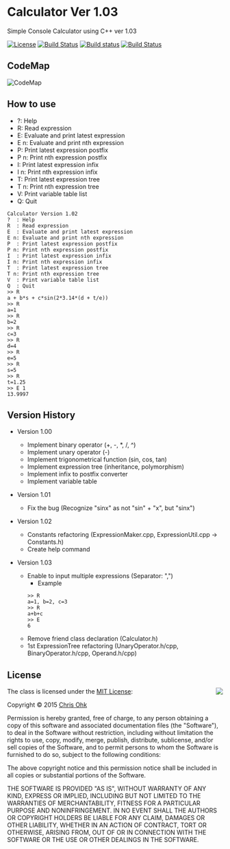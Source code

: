 # Calculator Ver 1.03

Simple Console Calculator using C++ ver 1.03

[![License](https://img.shields.io/badge/Licence-MIT-blue.svg)](https://github.com/utilForever/CubbyCalc/blob/master/LICENSE) [![Build Status](https://travis-ci.org/utilForever/CubbyCalc.svg?branch=master)](https://travis-ci.org/utilForever/CubbyCalc/branches) [![Build status](https://ci.appveyor.com/api/projects/status/github/utilForever/CubbyCalc?branch=master&svg=true)](https://ci.appveyor.com/project/utilForever/CubbyCalc/branch/master) [![Build Status](https://dev.azure.com/utilforever/CubbyCalc/_apis/build/status/utilForever.CubbyCalc)](https://dev.azure.com/utilforever/CubbyCalc/_build/latest?definitionId=2)

## CodeMap

![CodeMap](https://github.com/utilForever/Calculator/blob/master/CodeMap.png)

## How to use

- ?: Help
- R: Read expression
- E: Evaluate and print latest expression
- E n: Evaluate and print nth expression
- P: Print latest expression postfix
- P n: Print nth expression postfix
- I: Print latest expression infix
- I n: Print nth expression infix
- T: Print latest expression tree
- T n: Print nth expression tree
- V: Print variable table list
- Q: Quit 

```
Calculator Version 1.02
?  : Help
R  : Read expression
E  : Evaluate and print latest expression
E n: Evaluate and print nth expression
P  : Print latest expression postfix
P n: Print nth expression postfix
I  : Print latest expression infix
I n: Print nth expression infix
T  : Print latest expression tree
T n: Print nth expression tree
V  : Print variable table list
Q  : Quit
>> R
a + b*s + c*sin(2*3.14*(d + t/e))
>> R
a=1
>> R
b=2
>> R
c=3
>> R
d=4
>> R
e=5
>> R
s=5
>> R
t=1.25
>> E 1
13.9997
```

## Version History

- Version 1.00

    - Implement binary operator (+, -, *, /, ^)
    - Implement unary operator (-)
    - Implement trigonometrical function (sin, cos, tan)
    - Implement expression tree (inheritance, polymorphism)
    - Implement infix to postfix converter
    - Implement variable table

- Version 1.01

    - Fix the bug (Recognize "sinx" as not "sin" + "x", but "sinx")
    
- Version 1.02
    
    - Constants refactoring (ExpressionMaker.cpp, ExpressionUtil.cpp → Constants.h)
    - Create help command
    
- Version 1.03

    - Enable to input multiple expressions (Separator: ",")     
        - Example     
        ```
        >> R
        a=1, b=2, c=3
        >> R
        a+b+c
        >> E
        6
        ```      
    - Remove friend class declaration (Calculator.h)
    - 1st ExpressionTree refactoring (UnaryOperator.h/cpp, BinaryOperator.h/cpp, Operand.h/cpp)    

## License

<img align="right" src="http://opensource.org/trademarks/opensource/OSI-Approved-License-100x137.png">

The class is licensed under the [MIT License](http://opensource.org/licenses/MIT):

Copyright &copy; 2015 [Chris Ohk](http://www.github.com/utiLForever)

Permission is hereby granted, free of charge, to any person obtaining a copy of this software and associated documentation files (the "Software"), to deal in the Software without restriction, including without limitation the rights to use, copy, modify, merge, publish, distribute, sublicense, and/or sell copies of the Software, and to permit persons to whom the Software is furnished to do so, subject to the following conditions:

The above copyright notice and this permission notice shall be included in all copies or substantial portions of the Software.

THE SOFTWARE IS PROVIDED "AS IS", WITHOUT WARRANTY OF ANY KIND, EXPRESS OR IMPLIED, INCLUDING BUT NOT LIMITED TO THE WARRANTIES OF MERCHANTABILITY, FITNESS FOR A PARTICULAR PURPOSE AND NONINFRINGEMENT. IN NO EVENT SHALL THE AUTHORS OR COPYRIGHT HOLDERS BE LIABLE FOR ANY CLAIM, DAMAGES OR OTHER LIABILITY, WHETHER IN AN ACTION OF CONTRACT, TORT OR OTHERWISE, ARISING FROM, OUT OF OR IN CONNECTION WITH THE SOFTWARE OR THE USE OR OTHER DEALINGS IN THE SOFTWARE.
